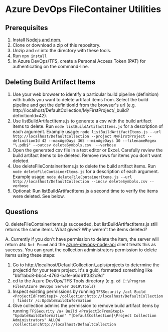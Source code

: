 # Azure DevOps FileContainer Utilities

## Prerequisites

1. Install [Nodejs and npm](https://nodejs.org/).
2. Clone or download a zip of this repository.
3. Unzip and `cd` into the directory with these tools.
4. Run `npm install`
5. In Azure DevOps/TFS, create a Personal Access Token (PAT) for authenticating on the command-line.

## Deleting Build Artifact Items

1. Use your web browser to identify a particular build pipeline (definition) with builds you want to delete artifact items from. Select the build pipeline and get the definitionId from the browser's url (e.g. http://localhost/DefaultCollection/MyFirstProject/_build?definitionId=42).
2. Use listBuildArtifactItems.js to generate a csv with the build artifact items to delete. Run `node listBuildArtifactItems.js` for a description of each argument. Example usage: `node listBuildArtifactItems.js --url http://localhost/DefaultCollection --project MyFirstProject --definitionId 42 --maxAgeDays 365 --minAgeDays 30 --filenameRegex "\.pdb$" --outcsv deleteSymbols.csv  --verbose`
3. Open the generated csv file in a text editor or Excel. Carefully review the build artifact items to be deleted. Remove rows for items you don't want deleted.
4. Use deleteFileContainerItems.js to delete the build artifact items. Run `node deleteFileContainerItems.js` for a description of each argument. Example usage: `node deleteFileContainerItems.js --url http://localhost/DefaultCollection --incsv deleteSymbols.csv --verbose`
5. Optional: Run listBuildArtifactItems.js a second time to verify the items were deleted. See below.

## Questions

Q. deleteFileContainerItems.js succeeded, but listBuildArtifactItems.js still returns the same items. What gives? Why weren't the items deleted?

A. Currently if you don't have permission to delete the item, the server will return `404 Not Found` and the [azure-devops-node-api](https://github.com/Microsoft/azure-devops-node-api) client treats this as success. You can grant the collection administrators permission to delete items using these steps:
1. Go to http://localhost/DefaultCollection/_apis/projects to determine the projectId for your team project. It's a guid, formatted something like "bbf1abc8-bbc4-4763-bafe-a6d61f332c9d"
2. cd to the Azure DevOps/TFS Tools directory (e.g. `cd C:\Program Files\Azure DevOps Server 2019\Tools`)
3. Inspect existing permissions by running `TFSSecurity /acl Build <ProjectIdFromStep1> /collection:http://localhost/DefaultCollection | findstr /c:UpdateBuildInformation`
4. Give collection admins the permission to remove build artifact items by running `TFSSecurity /a+ Build <ProjectIdFromStep1> "UpdateBuildInformation" "[DefaultCollection]\Project Collection Administrators" ALLOW /collection:http://localhost/DefaultCollection`
